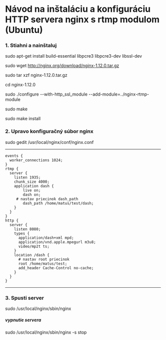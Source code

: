 # Návod na inštaláciu a konfiguráciu HTTP servera nginx s rtmp modulom (Ubuntu)
### 1. Stiahni a nainštaluj
sudo apt-get install build-essential libpcre3 libpcre3-dev libssl-dev

sudo wget http://nginx.org/download/nginx-1.12.0.tar.gz

sudo tar xzf nginx-1.12.0.tar.gz

cd nginx-1.12.0

sudo ./configure --with-http_ssl_module --add-module=../nginx-rtmp-module

sudo make

sudo make install

### 2. Upravo konfiguračný súbor nginx
sudo gedit /usr/local/nginx/conf/nginx.conf

---

```worker_processes 1;
events {
  worker_connections 1024;
}
rtmp {
  server {
    listen 1935;
    chunk_size 4000;
    application dash {
        live on;
        dash on;
     # nastav priecinok dash_path
        dash_path /home/matus/test/dash;
    }
  }
}
http {
  server {
    listen 8080;
    types {
      application/dash+xml mpd;
      application/vnd.apple.mpegurl m3u8;
      video/mp2t ts;
    }
    location /dash {
      # nastav root priecinok
      root /home/matus/test;
      add_header Cache-Control no-cache;
    }
  }
}
```

---
### 3. Spusti server
  sudo /usr/local/nginx/sbin/nginx

##### vypnutie servera
  sudo /usr/local/nginx/sbin/nginx -s stop
